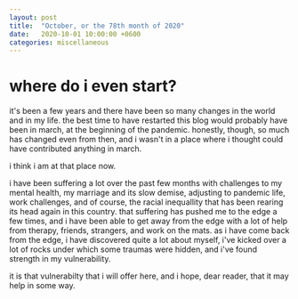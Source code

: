 ```yaml
---
layout: post
title:  "October, or the 78th month of 2020"
date:   2020-10-01 10:00:00 +0600
categories: miscellaneous
---
```


# where do i even start?

it's been a few years and there have been so many changes in the world and in my life. the best time to have restarted this blog would probably have been in march, at the beginning of the pandemic. honestly, though, so much has changed even from then, and i wasn't in a place where i thought could have contributed anything in march.

i think i am at that place now.

i have been suffering a lot over the past few months with challenges to my mental health, my marriage and its slow demise, adjusting to pandemic life, work challenges, and of course, the racial inequallity that has been rearing its head again in this country. that suffering has pushed me to the edge a few times, and i have been able to get away from the edge with a lot of help from therapy, friends, strangers, and work on the mats. as i have come back from the edge, i have discovered quite a lot about myself, i've kicked over a lot of rocks under which some traumas were hidden, and i've found strength in my vulnerability.

it is that vulnerabilty that i will offer here, and i hope, dear reader, that it may help in some way.